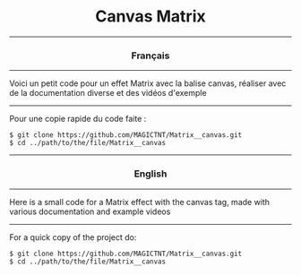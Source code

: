 <h1 align="center">Canvas Matrix</h1>

***

<h3 align="center">Français</h3>

***

<p align="left">
  Voici un petit code pour un effet Matrix avec la balise canvas, réaliser avec de la documentation diverse et des vidéos d'exemple
</p>

***

<p align="left">
  Pour une copie rapide du code faite :
</p>

```
$ git clone https://github.com/MAGICTNT/Matrix__canvas.git
$ cd ../path/to/the/file/Matrix__canvas
```

***

<h3 align="center">English</h3>

***

<p align="left">
  Here is a small code for a Matrix effect with the canvas tag, made with various documentation and example videos
</p>

***

<p align="left">
  For a quick copy of the project do:
</p>

```
$ git clone https://github.com/MAGICTNT/Matrix__canvas.git
$ cd ../path/to/the/file/Matrix__canvas
```
